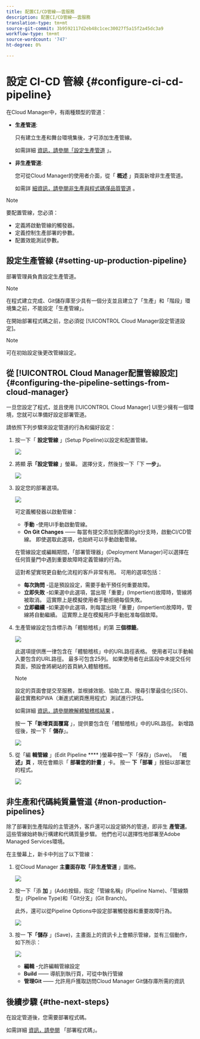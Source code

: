 ```yaml
---
title: 配置CI/CD管線——雲服務
description: 配置CI/CD管線——雲服務
translation-type: tm+mt
source-git-commit: 3b9592117d2eb48c1cec30027f5a15f2a45dc3a9
workflow-type: tm+mt
source-wordcount: '747'
ht-degree: 0%

---
```



# 設定 CI-CD 管線 {#configure-ci-cd-pipeline}

在Cloud Manager中，有兩種類型的管道：

* **生產管道**:

   只有建立生產和舞台環境集後，才可添加生產管線。

   如需詳細 [資訊，請參閱「設定生產管道](configure-pipeline.md#setting-up-the-pipeline) 」。

* **非生產管道**:

   您可從Cloud Manager的使用者介面，從「 **概述** 」頁面新增非生產管道。

   如需詳 [細資訊，請參閱非生產與程式碼僅品質管道](configure-pipeline.md#non-production-pipelines) 。

>[!NOTE]
>要配置管線，您必須：
> * 定義將啟動管線的觸發器。
> * 定義控制生產部署的參數。
> * 配置效能測試參數。


## 設定生產管線 {#setting-up-production-pipeline}

部署管理員負責設定生產管道。

>[!NOTE]
>在程式建立完成、Git儲存庫至少具有一個分支並且建立了「生產」和「階段」環境集之前，不能設定「生產管線」。

在開始部署程式碼之前，您必須從 [!UICONTROL Cloud Manager設定管道設定]。

>[!NOTE]
>
>可在初始設定後更改管線設定。

## 從 [!UICONTROL Cloud Manager配置管線設定] {#configuring-the-pipeline-settings-from-cloud-manager}

一旦您設定了程式，並且使用 [!UICONTROL Cloud Manager] UI至少擁有一個環境，您就可以準備好設定部署管道。

請依照下列步驟來設定管道的行為和偏好設定：

1. 按一下「 **設定管線** 」(Setup Pipeline)以設定和配置管線。

   ![](assets/set-up-pipeline1.png)

1. 將顯 **示「設定管線** 」螢幕。 選擇分支，然後按一下「下 **一步」**。

   ![](assets/setup-1.png)

1. 設定您的部署選項。

   ![](assets/setup-2.png)

   可定義觸發器以啟動管線：

   * **手動** -使用UI手動啟動管線。
   * **On Git Changes** —— 每當有提交添加到配置的git分支時，啟動CI/CD管線。 即使選取此選項，也始終可以手動啟動管線。

   在管線設定或編輯期間，「部署管理器」(Deployment Manager)可以選擇在任何質量門中遇到重要故障時定義管線的行為。

   這對希望實現更自動化流程的客戶非常有用。 可用的選項包括：

   * **每次詢問** -這是預設設定，需要手動干預任何重要故障。
   * **立即失敗** -如果選中此選項，當出現「重要」(Impertient)故障時，管線將被取消。 這實際上是模擬使用者手動拒絕每個失敗。
   * **立即繼續** -如果選中此選項，則每當出現「重要」(Impertient)故障時，管線將自動繼續。 這實際上是在模擬用戶手動批准每個故障。


1. 生產管線設定包含標示為「體驗稽核」的第 **三個標籤**。

   ![](assets/setup-3.png)

   此選項提供應一律包含在「體驗稽核」中的URL路徑表格。 使用者可以手動輸入要包含的URL路徑。 最多可包含25列。 如果使用者在此區段中未提交任何頁面，預設會將網站的首頁納入體驗稽核。

   >[!NOTE]
   > 設定的頁面會提交至服務，並根據效能、協助工具、搜尋引擎最佳化(SEO)、最佳實務和PWA（漸進式網頁應用程式）測試進行評估。

   如需詳細 [資訊，請參閱瞭解體驗稽核結果](/help/implementing/cloud-manager/experience-audit-testing.md) 。

   按一 **下「新增頁面覆寫** 」，提供要包含在「體驗稽核」中的URL路徑。 新增路徑後，按一下「 **儲存**」。

   ![](assets/exp-audit2.png)

1. 從「編 **輯管線** 」(Edit Pipeline **** )螢幕中按一下「保存」(Save)。 「概 **述」頁** ，現在會顯示「 **部署您的計畫** 」卡。 按一 **下「部署** 」按鈕以部署您的程式。

   ![](assets/configure-pipeline5.png)


## 非生產和代碼純質量管道 {#non-production-pipelines}

除了部署到生產階段的主管道外，客戶還可以設定額外的管道，即非生 **產管道**。 這些管線始終執行構建和代碼質量步驟。 他們也可以選擇性地部署至Adobe Managed Services環境。

在主螢幕上，新卡中列出了以下管線：

1. 從Cloud Manager **主畫面存取「非生產管道** 」圖格。

   ![](assets/configure-pipeline6.png)

1. 按一下「添 **加** 」(Add)按鈕，指定「管線名稱」(Pipeline Name)、「管線類型」(Pipeline Type)和「Git分支」(Git Branch)。

   此外，還可以從Pipeline Options中設定部署觸發器和重要故障行為。

   ![](assets/non-prod-pipe1.png)

1. 按一 **下「儲存** 」(Save)，主畫面上的資訊卡上會顯示管線，並有三個動作，如下所示：

   ![](assets/configure-pipeline8.png)

   * **編輯** -允許編輯管線設定
   * **Build** —— 導航到執行頁，可從中執行管線
   * **管理Git** —— 允許用戶獲取訪問Cloud Manager Git儲存庫所需的資訊

## 後續步驟 {#the-next-steps}

在設定管道後，您需要部署程式碼。

如需詳細 [資訊，請參閱](deploy-code.md) 「部署程式碼」。
